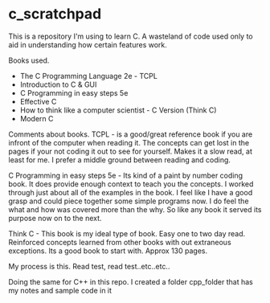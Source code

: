 # c_scratchpad

This is a repository I'm using to learn C. 
A wasteland of code used only to aid in understanding how certain features work.

Books used.
- The C Programming Language 2e - TCPL
- Introduction to C & GUI
- C Programming in easy steps 5e  
- Effective C 
- How to think like a computer scientist - C Version (Think C)
- Modern C

Comments about books. 
TCPL - is a good/great reference book if you are infront of the computer when reading it.
The concepts can get lost in the pages if your not coding it out to see for yourself. Makes it a slow read, at least for me.
I prefer a middle ground between reading and coding.

C Programming in easy steps 5e - Its kind of a paint by number coding book. It does provide enough context to teach you the concepts. I worked through just about all of the examples in the book. I feel like I have a good grasp and could piece together some simple programs now. I do feel the what and how was covered more than the why. So like any book it served its purpose now on to the next.

Think C - This book is my ideal type of book. Easy one to two day read. Reinforced concepts learned from other books with out extraneous exceptions. Its a good book to start with. Approx 130 pages.

My process is this.
Read test, read test..etc..etc..


Doing the same for C++ in this repo. I created a folder cpp_folder that has my notes and sample code in it

